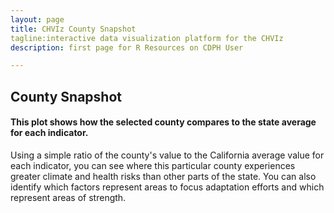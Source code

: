 ```yaml
---
layout: page
title: CHVIz County Snapshot
tagline:interactive data visualization platform for the CHVIz
description: first page for R Resources on CDPH User

---
```


## County Snapshot

#### This plot shows how the selected county compares to the state average for each indicator.

Using a simple ratio of the county's value to the California average value for each indicator, you can see where this particular county experiences greater climate and health risks than other parts of the state. You can also identify which factors represent areas to focus adaptation efforts and which represent areas of strength. 

